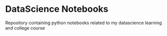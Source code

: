 # DataScience Notebooks
Repository containing python notebooks related to my datascience learning and college course


